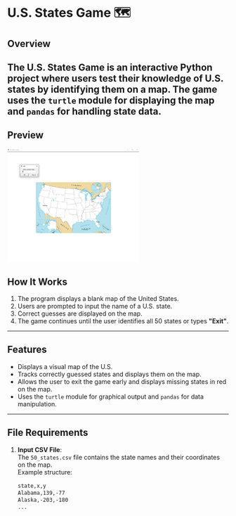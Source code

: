 # U.S. States Game 🗺️

## Overview
The **U.S. States Game** is an interactive Python project where users test their knowledge of U.S. states by identifying them on a map. The game uses the `turtle` module for displaying the map and `pandas` for handling state data.
---
## Preview
<img src="preview/preview.jpg" alt="Quiz Interface" width="300px">


## How It Works
1. The program displays a blank map of the United States.
2. Users are prompted to input the name of a U.S. state.
3. Correct guesses are displayed on the map.
4. The game continues until the user identifies all 50 states or types **"Exit"**.

---

## Features
- Displays a visual map of the U.S.
- Tracks correctly guessed states and displays them on the map.
- Allows the user to exit the game early and displays missing states in red on the map.
- Uses the `turtle` module for graphical output and `pandas` for data manipulation.

---

## File Requirements
1. **Input CSV File**:  
   The `50_states.csv` file contains the state names and their coordinates on the map.  
   Example structure:
   ```csv
   state,x,y
   Alabama,139,-77
   Alaska,-203,-180
   ...

